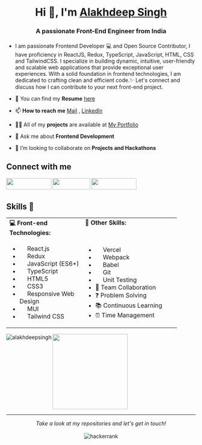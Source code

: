 <h1 align="center"> Hi 👋, I'm <a href="https://alakhdeepsingh.github.io/Portfolio/" target="blank">Alakhdeep Singh </a> </h1>
<h3 align="center">A passionate Front-End Engineer from India</h3>

#### 
<!-- <img src="https://img.shields.io/badge/-Full stack%20 MERN Developer-blue?&style=for-the-badge"/>    <img src="https://img.shields.io/badge/-Frontend%20 ReactJS Developer-red?&style=for-the-badge"/>     <img src="https://img.shields.io/badge/-Backend NodeJS ExpressJS Developer-green?&style=for-the-badge"/> -->
<!-- <img src="https://img.shields.io/badge/-DataStructures & Algorithms-green?&style=for-the-badge"/> -->

<!-- ![GitHub followers](https://img.shields.io/github/followers/Alakhdeepsingh?label=Follow&style=social)
<img src="https://komarev.com/ghpvc/?username=alakhdeepsingh&label=Profile%20views&color=0e75b6&style=flat" alt="alakhdeepsingh" /> -->

 
- I am passionate Frontend Developer 💻 and Open Source Contributor, I have proficiency in ReactJS, Redux, TypeScript, JavaScript, HTML, CSS and TailwindCSS. I specialize in building dynamic, intuitive, user-friendly and scalable web applications that provide exceptional user experiences. With a solid foundation in frontend technologies, I am dedicated to crafting clean and efficient code.✨ Let's connect and discuss how I can contribute to your next front-end project.

- 📓 You can find my **Resume** [here](https://drive.google.com/file/d/1sLLlq3BSfFJEeqrNF_FX6yQNKOVI_g5b/view)

- 📫 **How to reach me** [Mail](mailto:alakhdeepsingh773@gmail.com) , [LinkedIn](https://linkedin.com/in/alakhdeepsingh)
  
- 👨‍💻 All of my **projects** are available at [My Portfolio](https://alakhdeepsingh.github.io/Portfolio/)

- 💬 Ask me about **Frontend Development**
 
- 🤝 I’m looking to collaborate on **Projects and Hackathons**

 
 ## Connect with me 



<a href="https://www.linkedin.com/in/alakhdeepsingh/" target="blank" >
<img align="left" src="https://img.shields.io/badge/LinkedIn-0077B5?style=for-the-badge&logo=linkedin&logoColor=white" height="30" width="120"/> 
 </a>
   <a href="mailto:alakhdeepsingh773@gmail.com"> 
    <img align="left"src="https://img.shields.io/badge/Gmail-D14836?style=for-the-badge&logo=gmail&logoColor=white"  height="30" width="100"/>
  </a>
<a href="https://www.hackerrank.com/alakhdeep_7321" target="blank" >
    <img align="left" src="https://img.shields.io/badge/Hackerrank-darkgreen?style=for-the-badge&logo=hackerrank&logoColor=white"  height="30" width="120"/>
  </a>
  
 <br>
 <br>


 ## Skills 🎯

<table style="width: 90%;">
  <tr>
    <td style="width: 40%; vertical-align: top;"><strong>💻 Front-end Technologies:</strong></td>
    <td style="width: 50%; vertical-align: top;"><strong>🚀 Other Skills:</strong></td>
  </tr>
  <tr>
    <td>
      <ul>
<!--        <li><img src="https://skillicons.dev/icons?i=nextjs" width="16px" style="vertical-align: middle;"/> Next.js</li> -->
        <li><img src="https://skillicons.dev/icons?i=react" width="16px" style="vertical-align: middle;"/> React.js</li>
        <li><img src="https://skillicons.dev/icons?i=redux" width="16px" style="vertical-align: middle;"/> Redux</li>
        <li><img src="https://skillicons.dev/icons?i=js" width="16px" style="vertical-align: middle;"/> JavaScript (ES6+)</li>
        <li><img src="https://skillicons.dev/icons?i=ts" width="16px" style="vertical-align: middle;"/> TypeScript</li>
        <li><img src="https://skillicons.dev/icons?i=html" width="16px" style="vertical-align: middle;"/> HTML5</li>
        <li><img src="https://skillicons.dev/icons?i=css" width="16px" style="vertical-align: middle;"/> CSS3</li>
        <li><img src="https://skillicons.dev/icons?i=css" width="16px" style="vertical-align: middle;"/> Responsive Web Design</li>
        <li><img src="https://skillicons.dev/icons?i=materialui" width="16px" style="vertical-align: middle;"/> MUI</li>
        <li><img src="https://skillicons.dev/icons?i=tailwind" width="16px" style="vertical-align: middle;"/> Tailwind CSS</li>
<!--         <li><img src="https://skillicons.dev/icons?i=fastapi" width="16px" style="vertical-align: middle;"/> RESTful APIs</li> -->
      </ul>
    </td>
    <td>
      <ul>
        <li><img src="https://skillicons.dev/icons?i=vercel" width="16px" style="vertical-align: middle;"/> Vercel</li>
        <li><img src="https://skillicons.dev/icons?i=webpack" width="16px" style="vertical-align: middle;"/> Webpack</li>
        <li><img src="https://skillicons.dev/icons?i=babel" width="16px" style="vertical-align: middle;"/> Babel</li>
        <li><img src="https://skillicons.dev/icons?i=git" width="16px" style="vertical-align: middle;"/> Git</li>
        <li><img src="https://skillicons.dev/icons?i=jest" width="16px" style="vertical-align: middle;"/> Unit Testing</li>
<!--         <li>⚡ Performance Optimization</li> -->
<!--         <li>📈 Scalability</li> -->
        <li>👥 Team Collaboration</li>
        <li>❓ Problem Solving</li>
        <li>📚 Continuous Learning</li>
        <li>⏰ Time Management</li>
      </ul>
    </td>
  </tr>
</table>
 
 <!-- <h2> &nbsp;My Tech Stack</h2>

- Programming languages : <br />
    [![JavaScript](	https://img.shields.io/badge/JavaScript-F7DF1E?style=flat&logo=javascript&logoColor=black)](https://developer.mozilla.org/en-US/docs/Web/JavaScript)
    [![TypeScript](	https://img.shields.io/badge/TypeScript-0081CB?style=flat&logo=typeScript&logoColor=black)](https://developer.mozilla.org/en-US/docs/Web/TypeScript)
    [![C++](https://img.shields.io/badge/C%2B%2B-00599C?style=flat&logo=c%2B%2B&logoColor=white)](https://www.cplusplus.com/)
    
- Frontend : <br />
    [![HTML5](https://img.shields.io/badge/HTML5-E34F26?style=flat&logo=html5&logoColor=white)](https://www.w3.org/html/)
    [![CSS](https://img.shields.io/badge/CSS-blue?style=flat&logo=css&logoColor=white)](https://www.w3.org/css/)
    [![Sass](https://img.shields.io/badge/Sass-CC6699?style=flat&logo=sass&logoColor=white)](https://sass-lang.com/)
    [![TailwindCSS](https://img.shields.io/badge/tailwindcss-blue?style=flat&logo=tailwindcss&logoColor=white)](https://tailwindcss.com/)
    [![React](https://img.shields.io/badge/React-20232A?style=flat&logo=react&logoColor=61DAFB)](https://reactjs.org/)
    [![Redux](https://img.shields.io/badge/Redux-5C2D91?style=flat&logo=redux&logoColor=white)](https://redux.org/)
    [![Next.js](https://img.shields.io/badge/Next.js-20232A?style=flat&logo=nextjs&logoColor=61DAFB)](https://nextjs.org/)
  
   <!--  [![Material-UI](https://img.shields.io/badge/Material--UI-0081CB?style=flat&logo=material-ui&logoColor=white)](https://material-ui.com/) -->
<!--     [![Angular](https://img.shields.io/badge/Angular-E34F26?style=flat&logo=angular&logoColor=white)](https://angular.io/) -->
<!--     [![Bootstrap](https://img.shields.io/badge/Bootstrap-563D7C?style=flat&logo=bootstrap&logoColor=white)](https://getbootstrap.com) -->
    
<!--  - Backend : <br />
    [![NodeJS](https://img.shields.io/badge/Node.js-43853D?style=flat&logo=node.js&logoColor=white)](https://nodejs.org)
    [![ExpressJS](https://img.shields.io/badge/Express.js-43853D?style=flat&logo=express.js&logoColor=white)](https://expressjs.org)
 
  
- Databases :  <br />
    [![Firebase](https://img.shields.io/badge/-Firebase-2C2D72?style=flat&logo=firebase&logoColor=FFCA28)](https://firebase.google.com/)
    [![MongoDB](https://img.shields.io/badge/MongoDB-4EA94B?style=flat&logo=mongodb&logoColor=white)](https://www.mongodb.com/)
 
- IDE & Tools : <br />
    [![VS Code](http://img.shields.io/badge/-VS%20Code-5C2D91?style=flat&logo=visual-studio-code&logoColor=white)](https://code.visualstudio.com/)
    [![Heroku](https://img.shields.io/badge/Heroku-430098?style=flat&logo=heroku&logoColor=white)](https://heroku.com)
    [![Vercel](https://img.shields.io/badge/Vercel-black?style=flat&logo=vercel&logoColor=white)](https://vercel.com/)
    [![Git](https://img.shields.io/badge/Git-F05032?style=flat&logo=git&logoColor=white)](https://git-scm.com/) -->


<!-- <h3 align="left">Languages and Tools:</h3>
<p align="left"><a href="https://www.w3.org/html/" target="_blank" rel="noreferrer"> <img src="https://raw.githubusercontent.com/devicons/devicon/master/icons/html5/html5-original-wordmark.svg" alt="html5" width="40" height="40"/> </a><a href="https://www.w3schools.com/css/" target="_blank" rel="noreferrer"> <img src="https://raw.githubusercontent.com/devicons/devicon/master/icons/css3/css3-original-wordmark.svg" alt="css3" width="40" height="40"/> </a> <a href="https://developer.mozilla.org/en-US/docs/Web/JavaScript" target="_blank" rel="noreferrer"> <img src="https://raw.githubusercontent.com/devicons/devicon/master/icons/javascript/javascript-original.svg" alt="javascript" width="40" height="40"/> </a>
<a href="https://getbootstrap.com" target="_blank" rel="noreferrer"> <img src="https://raw.githubusercontent.com/devicons/devicon/master/icons/bootstrap/bootstrap-plain-wordmark.svg" alt="bootstrap" width="40" height="40"/> </a> <a href="https://reactjs.org/" target="_blank" rel="noreferrer"> <img src="https://raw.githubusercontent.com/devicons/devicon/master/icons/react/react-original-wordmark.svg" alt="react" width="40" height="40"/> </a><a href="https://redux.js.org" target="_blank" rel="noreferrer"> <img src="https://raw.githubusercontent.com/devicons/devicon/master/icons/redux/redux-original.svg" alt="redux" width="40" height="40"/> </a> <a href="https://nodejs.org" target="_blank" rel="noreferrer"> <img src="https://raw.githubusercontent.com/devicons/devicon/master/icons/nodejs/nodejs-original-wordmark.svg" alt="nodejs" width="40" height="40"/> </a> <a href="https://expressjs.com" target="_blank" rel="noreferrer"> <img src="https://raw.githubusercontent.com/devicons/devicon/master/icons/express/express-original-wordmark.svg" alt="express" width="40" height="40"/> </a>
  <a href="https://cloudinary.com/" target="_blank" rel="noreferrer"> <img src="https://github.com/Alakhdeepsingh/Alakhdeepsingh/blob/main/cloudinary.png" alt="express" width="40" height="40"/> </a><a href="https://www.mysql.com/" target="_blank" rel="noreferrer"> <img src="https://raw.githubusercontent.com/devicons/devicon/master/icons/mysql/mysql-original-wordmark.svg" alt="mysql" width="40" height="40"/> </a><a href="https://www.mongodb.com/" target="_blank" rel="noreferrer"> <img src="https://raw.githubusercontent.com/devicons/devicon/master/icons/mongodb/mongodb-original-wordmark.svg" alt="mongodb" width="40" height="40"/> </a> <a href="https://firebase.google.com/" target="_blank" rel="noreferrer"> <img src="https://www.vectorlogo.zone/logos/firebase/firebase-icon.svg" alt="firebase" width="40" height="40"/> </a><a href="https://heroku.com" target="_blank" rel="noreferrer"> <img src="https://www.vectorlogo.zone/logos/heroku/heroku-icon.svg" alt="heroku" width="40" height="40"/> </a><a href="https://postman.com" target="_blank" rel="noreferrer"> <img src="https://www.vectorlogo.zone/logos/getpostman/getpostman-icon.svg" alt="postman" width="40" height="40"/> </a><a href="https://git-scm.com/" target="_blank" rel="noreferrer"> <img src="https://www.vectorlogo.zone/logos/git-scm/git-scm-icon.svg" alt="git" width="40" height="40"/> </a><a href="https://www.w3schools.com/cpp/" target="_blank" rel="noreferrer"> <img src="https://raw.githubusercontent.com/devicons/devicon/master/icons/cplusplus/cplusplus-original.svg" alt="cplusplus" width="40" height="40"/> </a><a href="https://www.redhat.com/en/topics/api/what-is-a-rest-api" target="_blank" rel="noreferrer"> <img src=https://github.com/Alakhdeepsingh/Alakhdeepsingh/blob/main/restapi.png alt="restapi" width="40" height="40"/> </a><a href="https://michalsnik.github.io/aos/" target="_blank" rel="noreferrer"> <img src="https://github.com/Alakhdeepsingh/Alakhdeepsingh/blob/main/animate%20on%20scroll.png" width="50" height="40"/> 
</a> -->
<img align="left" src="https://github-readme-stats.vercel.app/api/top-langs?username=alakhdeepsingh&show_icons=true&locale=en&layout=compact" alt="alakhdeepsingh" /><img height="200em" src="https://github-readme-stats.vercel.app/api?username=Alakhdeepsingh&theme=buefy&show_icons=true" /> 
 <!-- <img align="center" src="https://github-readme-streak-stats.herokuapp.com/?user=alakhdeepsingh&" alt="alakhdeepsingh" /> -->
 <hr>
 <p align="center">
    <i>Take a look at my repositories and let's get in touch!</i><br><br>
   <img alt="hackerrank" title="hackerrank" src="https://img.shields.io/badge/Thank-You-ff69b4.svg"/>
</p>
 
